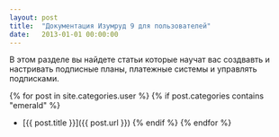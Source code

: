 ```yaml
---
layout: post
title:  "Документация Изумруд 9 для пользователей"
date:   2013-01-01 00:00:00
---
```


В этом разделе вы найдете статьи которые научат вас создвавть и настривать подписные планы, платежные системы и управлять подписками.

{% for post in site.categories.user %}
{% if post.categories contains "emerald" %}
- [{{ post.title }}]({{ post.url }})
{% endif %}
{% endfor %}
